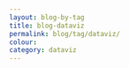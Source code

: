 ```yaml
---
layout: blog-by-tag
title: blog-dataviz
permalink: blog/tag/dataviz/
colour:
category: dataviz
---
```

